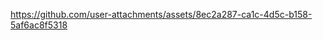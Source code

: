 <p align="center">


https://github.com/user-attachments/assets/8ec2a287-ca1c-4d5c-b158-5af6ac8f5318


</p>




